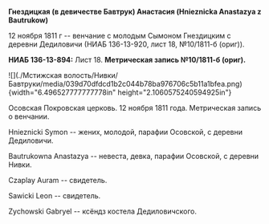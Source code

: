 **Гнездицкая (в девичестве Бавтрук) Анастасия (Hniеznicka Anastazya z
Bautrukow)**

12 ноября 1811 г -- венчание с молодым Сымоном Гнездицким с деревни
Дедиловичи (НИАБ 136-13-920, лист 18, №10/1811-б (ориг)).

**НИАБ 136-13-894:** Лист 18. **Метрическая запись №10/1811-б (ориг).**

![](./Мстижская волость/Нивки/Бавтруки/media/039d70dfdcd1b2c044b78ba976706c5b11a1bfea.png){width="6.496527777777778in"
height="2.1060575240594925in"}

Осовская Покровская церковь. 12 ноября 1811 года. Метрическая запись о
венчании.

Hnieznicki Symon -- жених, молодой, парафии Осовской, с деревни
Дедиловичи.

Bautrukowna Anastazya -- невеста, девка, парафии Осовской, с деревни
Нивки.

Czaplay Auram -- свидетель.

Sawicki Leon -- свидетель.

Zychowski Gabryel -- ксёндз костела Дедиловичского.
